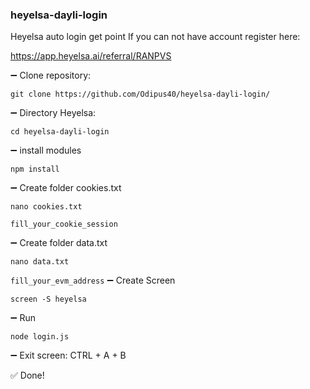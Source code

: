 ### heyelsa-dayli-login

Heyelsa auto login get point
If you can not have account register here:

https://app.heyelsa.ai/referral/RANPVS

➖ Clone repository:
```
git clone https://github.com/Odipus40/heyelsa-dayli-login/
```

➖ Directory Heyelsa:
```
cd heyelsa-dayli-login
```

➖ install modules
```
npm install
```

➖ Create folder cookies.txt
```
nano cookies.txt
```
`
fill_your_cookie_session
`

➖ Create folder data.txt
```
nano data.txt
```
`
fill_your_evm_address
`
➖ Create Screen
```
screen -S heyelsa
```
➖ Run
```
node login.js
```

➖ Exit screen:
CTRL + A + B

✅ Done!
